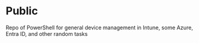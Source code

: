 # Public
Repo of PowerShell for general device management in Intune, some Azure, Entra ID, and other random tasks
